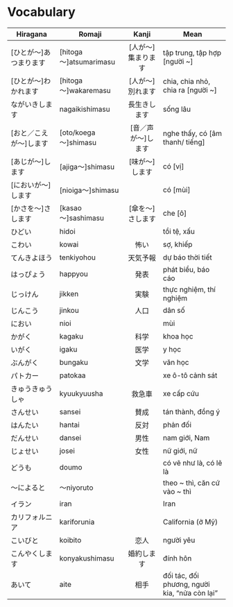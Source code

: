 # Vocabulary

|Hiragana   | Romaji | Kanji | Mean |
|-----------|--------|:-----:|------|
| [ひとが～]あつまります| [hitoga～]atsumarimasu| [人が～]集まります| tập trung, tập hợp [người ~]
| [ひとが～]わかれます| [hitoga～]wakaremasu| [人が～]別れます| chia, chia nhỏ, chia ra [người ~]
| ながいきします| nagaikishimasu| 長生きします| sống lâu
| [おと／こえが～]します| [oto/koega～]shimasu| [音／声が～]します| nghe thấy, có [âm thanh/ tiếng]
| [あじが～]します| [ajiga～]shimasu| [味が～]します| có [vị]
| [においが～]します| [nioiga～]shimasu| | có [mùi]
| [かさを～]さします| [kasao～]sashimasu| [傘を～]さします| che [ô]
| ひどい| hidoi| | tồi tệ, xấu
| こわい| kowai| 怖い| sợ, khiếp
| てんきよほう| tenkiyohou| 天気予報| dự báo thời tiết
| はっぴょう| happyou| 発表| phát biểu, báo cáo
| じっけん| jikken| 実験| thực nghiệm, thí nghiệm
| じんこう| jinkou| 人口| dân số
| におい| nioi| | mùi
| かがく| kagaku| 科学| khoa học
| いがく| igaku| 医学| y học
| ぶんがく| bungaku| 文学| văn học
| パトカー| patokaa| | xe ô-tô cảnh sát
| きゅうきゅうしゃ| kyuukyuusha| 救急車| xe cấp cứu
| さんせい| sansei| 賛成| tán thành, đồng ý
| はんたい| hantai| 反対| phản đối
| だんせい| dansei| 男性| nam giới, Nam
| じょせい| josei| 女性| nữ giới, nữ
| どうも| doumo| | có vẽ như là, có lẽ là
| ～によると| ～niyoruto| | theo ~ thì, căn cứ vào ~ thì
| イラン| iran| | Iran
| カリフォルニア| kariforunia| | California (ở Mỹ)
| こいびと| koibito| 恋人| người yêu
| こんやくします| konyakushimasu| 婚約します| đính hôn
| あいて| aite| 相手| đối tác, đối phương, người kia, “nửa còn lại”
